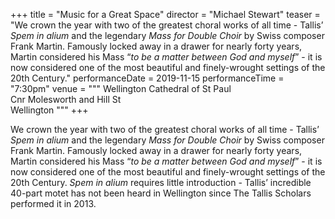 +++
title = "Music for a Great Space"
director = "Michael Stewart"
teaser = "We crown the year with two of the greatest choral works of all time - Tallis’ *Spem in alium* and the legendary *Mass for Double Choir* by Swiss composer Frank Martin. Famously locked away in a drawer for nearly forty years, Martin considered his Mass “*to be a matter between God and myself*” - it is now considered one of the most beautiful and finely-wrought settings of the 20th Century."
performanceDate = 2019-11-15
performanceTime = "7:30pm"
venue = """
Wellington Cathedral of St Paul  
Cnr Molesworth and Hill St  
Wellington
"""
+++

We crown the year with two of the greatest choral works of all time - Tallis’ *Spem in alium* and the legendary *Mass for Double Choir* by Swiss composer Frank Martin. Famously locked away in a drawer for nearly forty years, Martin considered his Mass “*to be a matter between God and myself*” - it is now considered one of the most beautiful and finely-wrought settings of the 20th Century. *Spem in alium* requires little introduction - Tallis’ incredible 40-part motet has not been heard in Wellington since The Tallis Scholars performed it in 2013.
